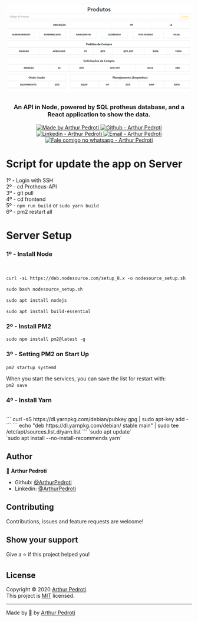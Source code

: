 <h1 align="center">
  <img alt="Protheus-API" src="protheus-api.PNG" width="800px" style="border-radius:16px;"/>
</h1>

<h3 align="center" >
  An API in Node, powered by SQL protheus database, and a React application to show the data.
</h3>

<p align="center">

  <a href="https://github.com/ArthurPedroti" target="_blank">
    <img alt="Made by Arthur Pedroti" src="https://img.shields.io/badge/made%20by-Arthur_Pedroti-informational">
  </a>
  <a href="https://github.com/ArthurPedroti" target="_blank" >
    <img alt="Github - Arthur Pedroti" src="https://img.shields.io/badge/Github--%23F8952D?style=social&logo=github">
  </a>
  <a href="https://www.linkedin.com/in/arthurpedroti/" target="_blank" >
    <img alt="Linkedin - Arthur Pedroti" src="https://img.shields.io/badge/Linkedin--%23F8952D?style=social&logo=linkedin">
  </a>
  <a href="mailto:arthurpedroti@gmail.com" target="_blank" >
    <img alt="Email - Arthur Pedroti" src="https://img.shields.io/badge/Email--%23F8952D?style=social&logo=gmail">
  </a>
  <a href="https://api.whatsapp.com/send?phone=5519991830454"
        target="_blank" >
    <img alt="Fale comigo no whatsapp - Arthur Pedroti" src="https://img.shields.io/badge/Whatsapp--%23F8952D?style=social&logo=whatsapp">
  </a>

</p>

# Script for update the app on Server

1º - Login with SSH<br/>
2º - cd Protheus-API<br/>
3º - git pull<br/>
4º - cd frontend<br/>
5º - `npm run build` or `sudo yarn build`<br/>
6º - pm2 restart all<br/>

# Server Setup

<h3>1º - Install Node</h3></br>

```
curl -sL https://deb.nodesource.com/setup_8.x -o nodesource_setup.sh
```
```
sudo bash nodesource_setup.sh
```
```
sudo apt install nodejs
```
```
sudo apt install build-essential
```

<h3>2º - Install PM2</h3>

```
sudo npm install pm2@latest -g
```

<h3>3º - Setting PM2 on Start Up</h3>

``
pm2 startup systemd
``

When you start the services, you can save the list for restart with:</br>
`
pm2 save
`
</br>

<h3>4º - Install Yarn</h3></br>
```
curl -sS https://dl.yarnpkg.com/debian/pubkey.gpg | sudo apt-key add -
```
```
echo "deb https://dl.yarnpkg.com/debian/ stable main" | sudo tee /etc/apt/sources.list.d/yarn.list
```
`sudo apt update`<br>
`sudo apt install --no-install-recommends yarn`<br>

## Author

👤 **Arthur Pedroti**

* Github: [@ArthurPedroti](https://github.com/ArthurPedroti)
* Linkedin: [@ArthurPedroti](https://www.linkedin.com/in/arthurpedroti)

## Contributing

Contributions, issues and feature requests are welcome!

## Show your support

Give a ⭐️ if this project helped you!

## License

Copyright © 2020 [Arthur Pedroti](https://github.com/ArthurPedroti).<br />
This project is [MIT](https://github.com/ArthurPedroit/pv-agf-frontend/blob/master/LICENSE) licensed.

---

Made by :blue_heart: by [Arthur Pedroti](https://github.com/ArthurPedroti)
